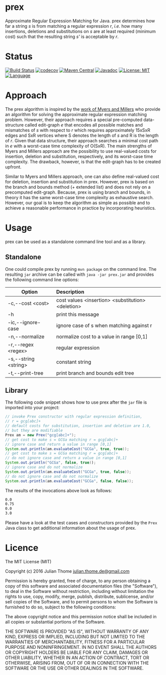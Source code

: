 # prex

Approximate Regular Expression Matching for Java. prex determines
how far a string *s* is from matching a regular expression *r*,
*i.e.* how many insertions, deletions and substitutions on *s* are at least required (minimum cost) such that the resulting
string *s'* is acceptable by *r*.

# Status
[![Build Status](https://travis-ci.org/julianthome/prex.svg?branch=master)](https://travis-ci.org/julianthome/prex.svg?branch=master)  [![codecov](https://codecov.io/gh/julianthome/prex/branch/master/graph/badge.svg)](https://codecov.io/gh/julianthome/prex) [![Maven Central](https://maven-badges.herokuapp.com/maven-central/com.github.julianthome/prex/badge.svg)](https://maven-badges.herokuapp.com/maven-central/com.github.julianthome/prex/badge.svg)  [![Javadoc](https://javadoc-emblem.rhcloud.com/doc/com.github.julianthome/prex/badge.svg)](http://www.javadoc.io/doc/com.github.julianthome/prex) [![License: MIT](https://img.shields.io/badge/License-MIT-yellow.svg)](https://opensource.org/licenses/MIT) [![Language](http://img.shields.io/badge/language-java-brightgreen.svg)](https://www.java.com/)


# Approach
The prex algorithm is inspired by the [work of Myers and
Millers](http://www.cs.mun.ca/~harold/Courses/Old/Ling6800.W06/Diary/reg.aprox.pdf)
who provide an algorithm for solving the approximate regular
expression matching problem. However, their approach requires a special pre-computed
data-structure called edit-graph *e* that encodes all possible matches and mismatches
of *s* with respect to
*r* which requires approximately 15xSxR edges and SxR vertices
where S denotes the length of *s* and R is the length of *r*.
Given that data structure, their approach searches a minimal cost path
in *e* with a worst-case time complexity of
O(SxR). The main strengths
of Myers and Millers approach are the possibility to use real-valued costs for insertion,
deletion and substitution, respectively, and its worst-case time complexity. The drawback, however,
is that the edit-graph has to be created upfront.

Similar to Myers and Millers approach, one can also define real-valued cost
for deletion, insertion and substitution in prex. However, prex is based on the branch and bounds method
(+ extended list) and does not rely on a precomputed edit-graph. Because,
prex is using branch and bounds, in theory it has the same worst-case time complexity as exhaustive
search. However, our goal is to keep
the algorithm as simple as possible and to achieve a reasonable performance in practice by incorporating heuristics.

# Usage

prex can be used as a standalone command line tool and as a library.

## Standalone

One could compile prex by running `mvn package` on the command line. The resulting `jar` archive
can be called with `java -jar prex.jar` and provides the following command line options:

| Option               | Description                                         |
|----------------------|:----------------------------------------------------|
| -c,--cost &lt;cost&gt;   |cost values &lt;insertion&gt; &lt;substitution&gt; &lt;deletion&gt;|                      
| -h                   |  print this message                                 |
| -ic,--ignore-case    |  ignore case of s when matching against r           |
| -n,--normalize       |      normalize cost to a value in range [0,1]       |
| -r,--regex &lt;regex&gt; |  regular expression                                 |
| -s,--string &lt;string&gt; |  constant string                                  |
| -t,--print-tree      |  print branch and bounds edit tree                  |


## Library

The following code snippet shows how to use prex after the `jar` file
is imported into your project:

```java
// invoke Prex constructor with regular expression definition,
// r = gcg[abc]+
// default costs for substitution, insertion and deletion are 1.0,
// but they are modifiable
Prex am = new Prex("gcg[abc]+");
// get cost to make s = GCGa matching r = gcg[abc]+
// ignore case and return a value in range [0,1]
System.out.println(am.evaluateCost("GCGa", true, true));
// get cost to make s = GCGa matching r = gcg[abc]+
// do not ignore case and return a value in range [0,1]
System.out.println("GCGa", false, true));
// ignore case and do not normalize
System.out.println(am.evaluateCost("GCGa", true, false));
// do not ignore case and do not normalize
System.out.println(am.evaluateCost("GCGa", false, false));
```

The results of the invocations above look as follows:

```bash
0.0
0.75
0.0
3.0
```

Please have a look at the test cases and constructors provided by the
`Prex` Java class to get additional information about the usage of prex.

# Licence

The MIT License (MIT)

Copyright (c) 2016 Julian Thome <julian.thome.de@gmail.com>

Permission is hereby granted, free of charge, to any person obtaining a copy of
this software and associated documentation files (the "Software"), to deal in
the Software without restriction, including without limitation the rights to
use, copy, modify, merge, publish, distribute, sublicense, and/or sell copies
of the Software, and to permit persons to whom the Software is furnished to do
so, subject to the following conditions:

The above copyright notice and this permission notice shall be included in all
copies or substantial portions of the Software.

THE SOFTWARE IS PROVIDED "AS IS", WITHOUT WARRANTY OF ANY KIND, EXPRESS OR
IMPLIED, INCLUDING BUT NOT LIMITED TO THE WARRANTIES OF MERCHANTABILITY,
FITNESS FOR A PARTICULAR PURPOSE AND NONINFRINGEMENT. IN NO EVENT SHALL THE
AUTHORS OR COPYRIGHT HOLDERS BE LIABLE FOR ANY CLAIM, DAMAGES OR OTHER
LIABILITY, WHETHER IN AN ACTION OF CONTRACT, TORT OR OTHERWISE, ARISING FROM,
OUT OF OR IN CONNECTION WITH THE SOFTWARE OR THE USE OR OTHER DEALINGS IN THE
SOFTWARE.
